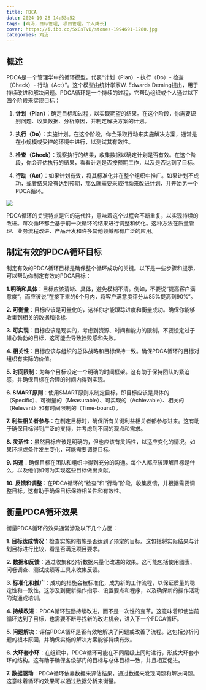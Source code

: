 ```yaml
---
title: PDCA
date: 2024-10-28 14:53:52
tags: [鸡汤，目标管理, 项目管理，个人成长]
cover: https://i.ibb.co/SxGsTvD/stones-1994691-1280.jpg
categories: 鸡汤
---
```


## 概述

PDCA是一个管理学中的循环模型，代表“计划（Plan）- 执行（Do）- 检查（Check）- 行动（Act）”。这个模型由统计学家W. Edwards Deming提出，用于持续改进和解决问题。PDCA循环是一个持续的过程，它帮助组织或个人通过以下四个阶段来实现目标：

1. **计划（Plan）**：确定目标和过程，以实现期望的结果。在这个阶段，你需要识别问题、收集数据、分析原因，并制定解决方案的计划。

2. **执行（Do）**：实施计划。在这个阶段，你会采取行动来实施解决方案，通常是在小规模或受控的环境中进行，以测试其有效性。

3. **检查（Check）**：观察执行的结果，收集数据以确定计划是否有效。在这个阶段，你会评估执行的结果，看看计划是否按预期工作，以及是否达到了目标。

4. **行动（Act）**：如果计划有效，将其标准化并在整个组织中推广。如果计划不成功，或者结果没有达到预期，那么就需要采取行动来改进计划，并开始另一个PDCA循环。



![](https://i.ibb.co/s2nZGvd/PDCA-Multi-Loop.png)

PDCA循环的关键特点是它的迭代性，意味着这个过程会不断重复，以实现持续的改进。每次循环都会基于前一次循环的结果进行调整和优化。这种方法在质量管理、业务流程改进、产品开发和许多其他领域都有广泛的应用。


## 制定有效的PDCA循环目标


制定有效的PDCA循环目标是确保整个循环成功的关键。以下是一些步骤和提示，可以帮助你制定有效的PDCA目标：

**1.明确和具体**：目标应该清晰、具体，避免模糊不清。例如，不要说“提高客户满意度”，而应该说“在接下来的6个月内，将客户满意度评分从85%提高到90%”。

**2. 可衡量**：目标应该是可量化的，这样你才能跟踪进度和衡量成功。确保你能够收集到相关的数据和指标。

**3. 可实现**：目标应该是现实的，考虑到资源、时间和能力的限制。不要设定过于雄心勃勃的目标，这可能会导致挫败感和失败。

**4. 相关性**：目标应该与组织的总体战略和目标保持一致。确保PDCA循环的目标对组织有实际的价值。

**5. 时间限制**：为每个目标设定一个明确的时间框架。这有助于保持团队的紧迫感，并确保目标在合理的时间内得到实现。

**6. SMART原则**：使用SMART原则来制定目标，即目标应该是具体的（Specific）、可衡量的（Measurable）、可实现的（Achievable）、相关的（Relevant）和有时间限制的（Time-bound）。

**7. 利益相关者参与**：在制定目标时，确保所有关键利益相关者都参与进来。这有助于确保目标得到广泛的支持，并考虑到不同的观点和需求。

**8. 灵活性**：虽然目标应该是明确的，但也应该有灵活性，以适应变化的情况。如果环境或条件发生变化，可能需要调整目标。

**9. 沟通**：确保目标在团队和组织中得到充分的沟通。每个人都应该理解目标是什么，以及他们如何为实现这些目标做出贡献。

**10. 反馈和调整**：在PDCA循环的“检查”和“行动”阶段，收集反馈，并根据需要调整目标。这有助于确保目标保持相关性和有效性。


## 衡量PDCA循环效果


衡量PDCA循环的效果通常涉及以下几个方面：

**1. 目标达成情况**：检查实施的措施是否达到了预定的目标。这包括将实际结果与计划目标进行比较，看是否满足项目要求。

**2. 数据和反馈**：通过收集和分析数据来量化改进的效果。这可能包括使用图表、问卷调查、测试成绩等工具来收集反馈。

**3. 标准化和推广**：成功的措施会被标准化，成为新的工作流程，以保证质量的稳定性和一致性。这涉及到更新操作指示、设置要点和程序，以及确保新的操作活动的沟通或培训。

**4. 持续改进**：PDCA循环鼓励持续改进，而不是一次性的变革。这意味着即使当前循环达到了目标，也需要不断寻找新的改进机会，进入下一个PDCA循环。

**5. 问题解决**：评估PDCA循环是否有效地解决了问题或改善了流程。这包括分析问题的根本原因，并确保实施的解决方案能够持续有效。

**6. 大环套小环**：在组织中，PDCA循环可能在不同层级上同时进行，形成大环套小环的结构。这有助于确保各级部门的目标与总体目标一致，并且相互促进。

**7. 数据驱动**：PDCA循环依靠数据来评估结果，通过数据来发现问题和解决问题。这意味着循环的效果可以通过数据分析来衡量。
